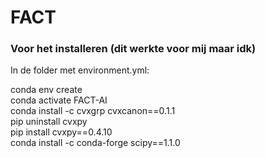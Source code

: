 # FACT

### Voor het installeren (dit werkte voor mij maar idk)
In de folder met environment.yml:

conda env create \
conda activate FACT-AI \
conda install -c cvxgrp cvxcanon==0.1.1 \
pip uninstall cvxpy \
pip install cvxpy==0.4.10 \
conda install -c conda-forge scipy==1.1.0 
